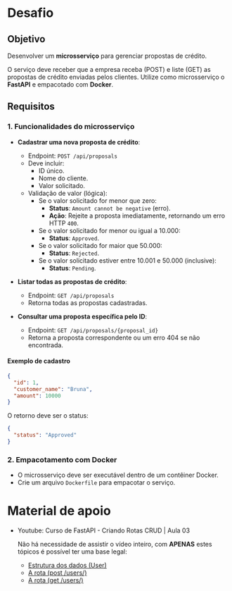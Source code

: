 # Desafio

## Objetivo
Desenvolver um **microsserviço** para gerenciar propostas de crédito. 

O serviço deve receber que a empresa receba (POST) e liste (GET) as propostas de crédito enviadas pelos clientes. Utilize como microsserviço o **FastAPI** e empacotado com **Docker**.

## Requisitos

### 1. Funcionalidades do microsserviço

- **Cadastrar uma nova proposta de crédito**:
    - Endpoint: `POST /api/proposals`
    - Deve incluir:
        - ID único.
        - Nome do cliente.
        - Valor solicitado.
    - Validação de valor (lógica):
	    - Se o valor solicitado for menor que zero:
		    - **Status**: `Amount cannot be negative` (erro).
		    - **Ação**: Rejeite a proposta imediatamente, retornando um erro HTTP `400`.
		- Se o valor solicitado for menor ou igual a 10.000:
			- **Status**: `Approved`.
		- Se o valor solicitado for maior que 50.000:
			- **Status**: `Rejected`.
		- Se o valor solicitado estiver entre 10.001 e 50.000 (inclusive):
			- **Status**: `Pending`.
	      
- **Listar todas as propostas de crédito**:
    - Endpoint: `GET /api/proposals`
    - Retorna todas as propostas cadastradas.

- **Consultar uma proposta específica pelo ID**:
    - Endpoint: `GET /api/proposals/{proposal_id}`
    - Retorna a proposta correspondente ou um erro 404 se não encontrada.

#### Exemplo de cadastro
```json
{
  "id": 1,
  "customer_name": "Bruna",
  "amount": 10000
}
```

O retorno deve ser o status:

```json
{
  "status": "Approved"
}
```

### 2. Empacotamento com Docker

- O microsserviço deve ser executável dentro de um contêiner Docker.
- Crie um arquivo `Dockerfile` para empacotar o serviço.


# Material de apoio

- Youtube: Curso de FastAPI - Criando Rotas CRUD | Aula 03

    Não há necessidade de assistir o vídeo inteiro, com **APENAS** estes tópicos é possível ter uma base legal:
    - [Estrutura dos dados (User)](https://www.youtube.com/watch?v=WnhDgVLYfx0&list=PLOQgLBuj2-3IuFbt-wJw2p2NiV9WTRzIP&index=5)
    - [A rota (post /users/)](https://www.youtube.com/watch?v=WnhDgVLYfx0&list=PLOQgLBuj2-3IuFbt-wJw2p2NiV9WTRzIP&index=5&t=1004s)
    - [A rota (get /users/)](https://www.youtube.com/watch?v=WnhDgVLYfx0&list=PLOQgLBuj2-3IuFbt-wJw2p2NiV9WTRzIP&index=5&t=3798s)
